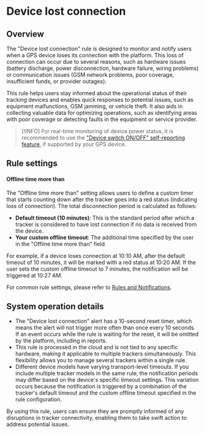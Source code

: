 # Device lost connection

## Overview

The "Device lost connection" rule is designed to monitor and notify users when a GPS device loses its connection with the platform. This loss of connection can occur due to several reasons, such as hardware issues (battery discharge, power disconnection, hardware failure, wiring problems) or communication issues (GSM network problems, poor coverage, insufficient funds, or provider outages).

This rule helps users stay informed about the operational status of their tracking devices and enables quick responses to potential issues, such as equipment malfunctions, GSM jamming, or vehicle theft. It also aids in collecting valuable data for optimizing operations, such as identifying areas with poor coverage or detecting faults in the equipment or service provider.

> \[!INFO] For real-time monitoring of device power status, it is recommended to use the ["Device switch ON/OFF" self-reporting feature](https://squaregps.atlassian.net/wiki/spaces/USERDOCSOLD/pages/2909014203/Device+switched+ON+OFF?atlOrigin=eyJpIjoiMWJmNTEwZDkyNjhjNDBlNzkwZDhiYWQxMWNjYTIyNDQiLCJwIjoiYyJ9), if supported by your GPS device.

## Rule settings

#### Offline time more than

The "Offline time more than" setting allows users to define a custom timer that starts counting down after the tracker goes into a red status (indicating loss of connection). The total disconnection period is calculated as follows:

* **Default timeout (10 minutes)**: This is the standard period after which a tracker is considered to have lost connection if no data is received from the device.
* **Your custom offline timeout**: The additional time specified by the user in the "Offline time more than" field.

For example, if a device loses connection at 10:10 AM, after the default timeout of 10 minutes, it will be marked with a red status at 10:20 AM. If the user sets the custom offline timeout to 7 minutes, the notification will be triggered at 10:27 AM.

For common rule settings, please refer to [Rules and Notifications](../../).

## System operation details

* The "Device lost connection" alert has a 10-second reset timer, which means the alert will not trigger more often than once every 10 seconds. If an event occurs while the rule is waiting for the reset, it will be omitted by the platform, including in reports.
* This rule is processed in the cloud and is not tied to any specific hardware, making it applicable to multiple trackers simultaneously. This flexibility allows you to manage several trackers within a single rule.
* Different device models have varying transport-level timeouts. If you include multiple tracker models in the same rule, the notification periods may differ based on the device's specific timeout settings. This variation occurs because the notification is triggered by a combination of the tracker's default timeout and the custom offline timeout specified in the rule configuration.

By using this rule, users can ensure they are promptly informed of any disruptions in tracker connectivity, enabling them to take swift action to address potential issues.

